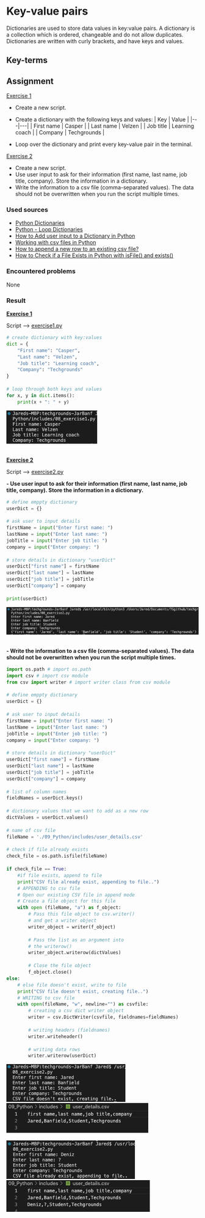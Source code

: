 # Key-value pairs
Dictionaries are used to store data values in key:value pairs. A dictionary is a collection which is ordered, changeable and do not allow duplicates. Dictionaries are written with curly brackets, and have keys and values.

## Key-terms

## Assignment

<ins>Exercise 1</ins>

- Create a new script.
- Create a dictionary with the following keys and values:
    | Key | Value |
    |---|---|
    | First name | Casper |
    | Last name | Velzen |
    | Job title | Learning coach |
    | Company | Techgrounds |

- Loop over the dictionary and print every key-value pair in the terminal.

<ins>Exercise 2</ins>

- Create a new script.
- Use user input to ask for their information (first name, last name, job title, company). Store the information in a dictionary.
- Write the information to a csv file (comma-separated values). The data should not be overwritten when you run the script multiple times.

### Used sources
- [Python Dictionaries](https://www.w3schools.com/python/python_dictionaries.asp)
- [Python - Loop Dictionaries](https://www.w3schools.com/python/python_dictionaries_loop.asp)
- [How to Add user input to a Dictionary in Python](https://bobbyhadz.com/blog/python-add-user-input-to-dictionary)
- [Working with csv files in Python](https://www.geeksforgeeks.org/working-csv-files-python/)
- [How to append a new row to an existing csv file?](https://www.geeksforgeeks.org/how-to-append-a-new-row-to-an-existing-csv-file/)
- [How to Check if a File Exists in Python with isFile() and exists()](https://www.freecodecamp.org/news/how-to-check-if-a-file-exists-in-python/)

### Encountered problems
None

### Result

**<ins>Exercise 1</ins>**

Script --> [exercise1.py](/09_Python/includes/08_exercise1.py)

```py
# create dictionary with key:values
dict = {
    "First name": "Casper",
    "Last name": "Velzen",
    "Job title": "Learning coach",
    "Company": "Techgrounds"
}

# loop through both keys and values
for x, y in dict.items():
    print(x + ": " + y)
```

![exercise1.py](/09_Python/includes/08_keyvalue-pairs1.png)<br><br>

**<ins>Exercise 2</ins>**

Script --> [exercise2.py](/09_Python/includes/08_exercise2.py)

**- Use user input to ask for their information (first name, last name, job title, company). Store the information in a dictionary.**

```py
# define emppty dictionary
userDict = {}

# ask user to input details
firstName = input("Enter first name: ")
lastName = input("Enter last name: ")
jobTitle = input("Enter job title: ")
company = input("Enter company: ")

# store details in dictionary "userDict"
userDict["first name"] = firstName
userDict["last name"] = lastName
userDict["job title"] = jobTitle
userDict["company"] = company

print(userDict)
```

![exercise2.py](/09_Python/includes/08_keyvalue-pairs2-1.png)<br><br>

**- Write the information to a csv file (comma-separated values). The data should not be overwritten when you run the script multiple times.**

```py
import os.path # import os.path
import csv # import csv module
from csv import writer # import writer class from csv module

# define emppty dictionary
userDict = {}

# ask user to input details
firstName = input("Enter first name: ")
lastName = input("Enter last name: ")
jobTitle = input("Enter job title: ")
company = input("Enter company: ")

# store details in dictionary "userDict"
userDict["first name"] = firstName
userDict["last name"] = lastName
userDict["job title"] = jobTitle
userDict["company"] = company

# list of column names
fieldNames = userDict.keys()

# dictionary values that we want to add as a new row
dictValues = userDict.values()

# name of csv file
fileName = './09_Python/includes/user_details.csv'

# check if file already exists
check_file = os.path.isfile(fileName)

if check_file == True:
    #if file exists, append to file
    print("CSV file already exist, appending to file..")
    # APPENDING to csv file
    # Open our existing CSV file in append mode
    # Create a file object for this file
    with open (fileName, "a") as f_object:
        # Pass this file object to csv.writer() 
        # and get a writer object
        writer_object = writer(f_object)
        
        # Pass the list as an argument into
        # the writerow()
        writer_object.writerow(dictValues)

        # Close the file object
        f_object.close()
else:
    # else file doesn't exist, write to file
    print("CSV file doesn't exist, creating file..")
    # WRITING to csv file
    with open(fileName, "w", newline="") as csvfile: 
        # creating a csv dict writer object
        writer = csv.DictWriter(csvfile, fieldnames=fieldNames)

        # writing headers (fieldnames)
        writer.writeheader()

        # writing data rows
        writer.writerow(userDict)
```

![exercise2.py](/09_Python/includes/08_keyvalue-pairs2-2-1.png)<br>
![exercise2.py](/09_Python/includes/08_keyvalue-pairs2-2-2.png)<br><br>
![exercise2.py](/09_Python/includes/08_keyvalue-pairs2-2-3.png)<br>
![exercise2.py](/09_Python/includes/08_keyvalue-pairs2-2-4.png)<br><br>